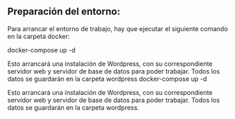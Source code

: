 ## Preparación del entorno:
Para arrancar el entorno de trabajo, hay que ejecutar el siguiente comando en la carpeta docker:

docker-compose up -d

Esto arrancará una instalación de Wordpress, con su correspondiente servidor web y servidor de base de datos para poder trabajar. Todos los datos se guardarán en la carpeta wordpress
docker-compose up -d

Esto arrancará una instalación de Wordpress, con su correspondiente servidor web y servidor de base de datos para poder trabajar. Todos los datos se guardarán en la carpeta wordpress.
